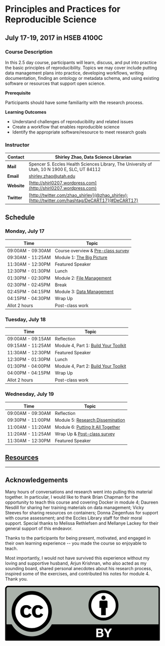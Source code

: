 # Principles and Practices for Reproducible Science 

## July 17-19, 2017 in HSEB 4100C

### Course Description

In this 2.5 day course, participants will learn, discuss, and put into practice the basic principles of reproducibility. Topics we may cover include putting data management plans into practice, developing workflows, writing documentation, finding an ontology or metadata schema, and using existing software or resources that support open science. 

**Prerequisite**

Participants should have some familiarity with the research process.

**Learning Outcomes**

  * Understand challenges of reproducibility and related issues
  * Create a workflow that enables reproducible science
  * Identify the appropriate software/resource to meet research goals

### Instructor

| Contact | Shirley Zhao, Data Science Librarian | 
| --- | --- | 
| **Mail** | Spencer S. Eccles Health Sciences Library, The University of Utah, 10 N 1900 E, SLC, UT 84112 | 
| **Email** | [shirley.zhao@utah.edu](mailto:shirley.zhao@utah.edu) |
| **Website** | [http://shirl0207.wordpress.com](http://shirl0207.wordpress.com) |
| **Twitter** | [http://twitter.com/zhao_shirley](@zhao_shirley); [http://twitter.com/hashtag/DeCART17](#DeCART17)

## Schedule 

### Monday, July 17

| Time | Topic |
| --- | --- | 
| 09:00AM - 09:30AM | Course overview & [Pre-class survey](https://goo.gl/forms/QujNhChjYrnkU5Ln2) | 
| 09:30AM - 11:25AM | Module 1: [The Big Picture](./1-TheBigPicture.ipynb) | 
| 11:30AM - 12:30PM | Featured Speaker | 
| 12:30PM - 01:30PM | Lunch | 
| 01:30PM - 02:30PM | Module 2: [File Management](./2-FileManagement.ipynb) | 
| 02:30PM - 02:45PM | Break | 
| 02:45PM - 04:15PM | Module 3: [Data Management](./3-DataManagement.ipynb) | 
| 04:15PM - 04:30PM | Wrap Up | 
| Allot 2 hours | Post-class work | 

### Tuesday, July 18

| Time | Topic |
| --- | --- | 
| 09:00AM - 09:15AM | Reflection | 
| 09:15AM - 11:25AM | Module 4, Part 1: [Build Your Toolkit](./4_1-BuildYourToolkit.ipynb) | 
| 11:30AM - 12:30PM | Featured Speaker | 
| 12:30PM - 01:30PM | Lunch | 
| 01:30PM - 04:00PM | Module 4, Part 2: [Build Your Toolkit](./4_2-BuildYourToolkit.ipynb) | 
| 04:00PM - 04:15PM | Wrap Up | 
| Allot 2 hours | Post-class work | 

### Wednesday, July 19 

| Time | Topic |
| --- | --- | 
| 09:00AM - 09:30AM | Reflection | 
| 09:30PM - 11:00PM | Module 5: [Research Dissemination](./5-ResearchDissemination.ipynb) | 
| 11:00AM - 11:20AM | Module 6: [Putting It All Together](./6-Synthesis.ipynb) | 
| 11:20AM - 11:25AM | Wrap Up & [Post-class survey](https://goo.gl/forms/N8cq46X74K6Cw9jl2) | 
| 11:30AM - 12:30PM | Featured Speaker | 

## [Resources](./Resources.ipynb)

---
## Acknowledgements

Many hours of conversations and research went into pulling this material together. In particular, I would like to thank Brian Chapman for the opportunity to teach this course and covering Docker in module 4; Daureen Nesdill for sharing her training materials on data management; Vicky Steeves for sharing resources on containers; Donna Ziegenfuss for support with course assessment; and the Eccles Library staff for their moral support. Special thanks to Melissa Rethlefsen and Mellanye Lackey for their general support of this endeavor. 

Thanks to the participants for being present, motivated, and engaged in their own learning experience -- you made the course so enjoyable to teach.

Most importantly, I would not have survived this experience without my loving and supportive husband, Arjun Krishnan, who also acted as my sounding board, shared personal anecdotes about his research process, inspired some of the exercises, and contributed his notes for module 4. Thank you. 

![licensing](./CC-BY.png)